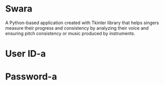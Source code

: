 # Swara
 A Python-based application created with Tkinter library that helps singers measure their progress and consistency by analyzing their voice and ensuring pitch consistency or music produced by instruments.
# User ID-a
# Password-a
